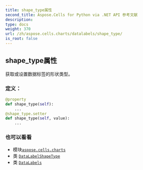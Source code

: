 ```yaml
---
title: shape_type属性
second_title: Aspose.Cells for Python via .NET API 参考文献
description:
type: docs
weight: 370
url: /zh/aspose.cells.charts/datalabels/shape_type/
is_root: false
---
```

## shape_type属性

获取或设置数据标签的形状类型。
### 定义：
```python
@property
def shape_type(self):
    ...
@shape_type.setter
def shape_type(self, value):
    ...
```

### 也可以看看
* 模块[`aspose.cells.charts`](../../)
* 类 [`DataLabelShapeType`](/cells/python-net/zh/aspose.cells.drawing/datalabelshapetype)
* 类 [`DataLabels`](/cells/python-net/zh/aspose.cells.charts/datalabels)
